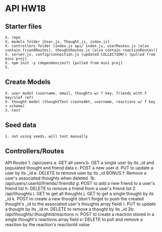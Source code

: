 # API HW18
## Starter files
    X. repo
    X. models folder [User.js, Thought.js, index.js]
    X. controllers folder [index.js api/ index.js, userRoutes.js (also contain friendRoutes), thoughtRoutes.js (also contain reactionRoutes)]
    X. server.js, config/connection.js (updated COLLECTION!) [pulled from mini proj]
    X. npm init -y (dependencies?) [pulled from mini proj]
    5. 

## Create Models
    X. user model (username, email, thoughts w/ f key, friends with f key/slef ref)
    X. thought model (thoughtTest createdAt, username, reactions w/ f key + schema)
    3. test

## Seed data
    1. not using seeds, will test manually

## Controllers/Routes
API Routes
    1. /api/users
        a. GET all users
        b. GET a single user by its _id and populated thought and friend data
        c. POST a new user
        d. PUT to update a user by its _id
        e. DELETE to remove user by its _id
        BONUS f: Remove a user's associated thoughts when deleted.
    1b. /api/users/:userId/friends/:friendId
        g: POST to add a new friend to a user's friend list
        h: DELETE to remove a friend from a user's friend list
    2. /api/thoughts
        i. GET to get all thoughts
        j. GET to get a single thought by its _id
        k. POST to create a new thought (don't forget to push the created thought's _id to the associated user's thoughts array field)
        l. PUT to update a thought by its _id
        m. DELETE to remove a thought by its _id
    2b: /api/thoughts/:thoughtId/reactions
        n: POST to create a reaction stored in a single thought's reactions array field
        o: DELETE to pull and remove a reaction by the reaction's reactionId value
